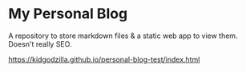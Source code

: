 # My Personal Blog
A repository to store markdown files & a static web app to view them. Doesn't really SEO.

https://kidgodzilla.github.io/personal-blog-test/index.html
